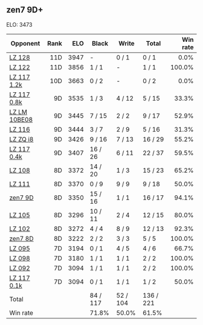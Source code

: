 ## zen7 9D+ ##

ELO: 3473

Opponent | Rank | ELO | Black | Write | Total | Win rate
---------|-----:|----:|-------|-------|-------|-------:
[LZ 128](LZ%20128.md) | 11D | 3947 | - | 0 / 1 | 0 / 1 | 0.0%
[LZ 122](LZ%20122.md) | 11D | 3856 | 1 / 1 | - | 1 / 1 | 100.0%
[LZ 117 1.2k](LZ%20117%201.2k.md) | 10D | 3663 | 0 / 2 | - | 0 / 2 | 0.0%
[LZ 117 0.8k](LZ%20117%200.8k.md) | 9D | 3535 | 1 / 3 | 4 / 12 | 5 / 15 | 33.3%
[LZ LM 10BE08](LZ%20LM%2010BE08.md) | 9D | 3445 | 7 / 15 | 2 / 2 | 9 / 17 | 52.9%
[LZ 116](LZ%20116.md) | 9D | 3444 | 3 / 7 | 2 / 9 | 5 / 16 | 31.3%
[LZ ZQ i8](LZ%20ZQ%20i8.md) | 9D | 3426 | 9 / 16 | 7 / 13 | 16 / 29 | 55.2%
[LZ 117 0.4k](LZ%20117%200.4k.md) | 9D | 3407 | 16 / 26 | 6 / 11 | 22 / 37 | 59.5%
[LZ 108](LZ%20108.md) | 8D | 3372 | 14 / 20 | 1 / 3 | 15 / 23 | 65.2%
[LZ 111](LZ%20111.md) | 8D | 3370 | 0 / 9 | 9 / 9 | 9 / 18 | 50.0%
[zen7 9D](zen7%209D.md) | 8D | 3350 | 15 / 16 | 1 / 1 | 16 / 17 | 94.1%
[LZ 105](LZ%20105.md) | 8D | 3296 | 10 / 11 | 2 / 4 | 12 / 15 | 80.0%
[LZ 102](LZ%20102.md) | 8D | 3272 | 4 / 4 | 8 / 9 | 12 / 13 | 92.3%
[zen7 8D](zen7%208D.md) | 8D | 3222 | 2 / 2 | 3 / 3 | 5 / 5 | 100.0%
[LZ 095](LZ%20095.md) | 7D | 3194 | 0 / 1 | 4 / 5 | 4 / 6 | 66.7%
[LZ 098](LZ%20098.md) | 7D | 3180 | 1 / 1 | 1 / 1 | 2 / 2 | 100.0%
[LZ 092](LZ%20092.md) | 7D | 3094 | 1 / 1 | 1 / 1 | 2 / 2 | 100.0%
[LZ 117 0.1k](LZ%20117%200.1k.md) | 7D | 3094 | 0 / 1 | 1 / 1 | 1 / 2 | 50.0%
Total | | | 84 / 117 | 52 / 104 | 136 / 221 | 
Win rate| | | 71.8% | 50.0% | 61.5% | 
